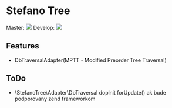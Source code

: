 Stefano Tree
===================

Master: <a href="https://travis-ci.org/bartko-s/stefano-tree"><img src="https://secure.travis-ci.org/bartko-s/stefano-tree.png?branch=master" /></a>
Develop: <a href="https://travis-ci.org/bartko-s/stefano-tree"><img src="https://secure.travis-ci.org/bartko-s/stefano-tree.png?branch=develop" /></a>

Features
----------
 - DbTraversalAdapter(MPTT - Modified Preorder Tree Traversal)

ToDo
-----
- \StefanoTree\Adapter\DbTraversal doplnit forUpdate() ak bude podporovany zend frameworkom